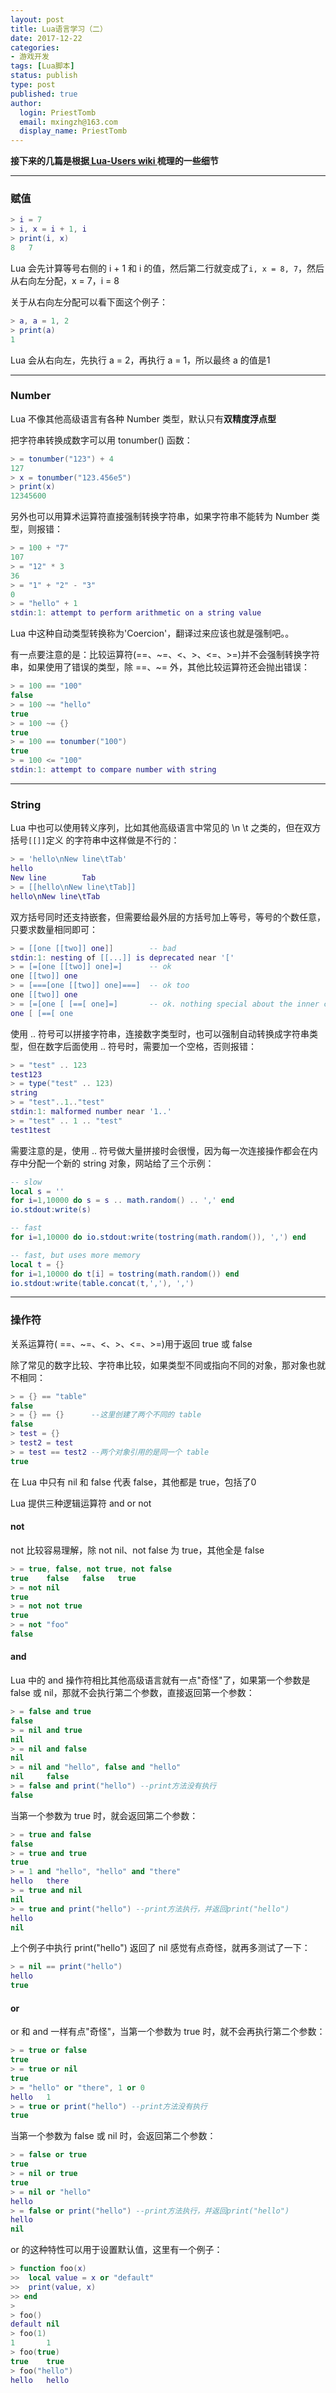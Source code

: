 ```yaml
---
layout: post
title: Lua语言学习（二）
date: 2017-12-22
categories:
- 游戏开发
tags: [Lua脚本]
status: publish
type: post
published: true
author:
  login: PriestTomb
  email: mxingzh@163.com
  display_name: PriestTomb
---
```


**接下来的几篇是根据[ Lua-Users wiki ](http://lua-users.org/wiki/TutorialDirectory)梳理的一些细节**

---

### 赋值

```lua
> i = 7
> i, x = i + 1, i
> print(i, x)
8   7
```

Lua 会先计算等号右侧的 i + 1 和 i 的值，然后第二行就变成了```i, x = 8, 7```，然后从右向左分配，x = 7，i = 8

关于从右向左分配可以看下面这个例子：

```lua
> a, a = 1, 2
> print(a)
1
```

Lua 会从右向左，先执行 a = 2，再执行 a = 1，所以最终 a 的值是1

---

### Number

Lua 不像其他高级语言有各种 Number 类型，默认只有**双精度浮点型**

把字符串转换成数字可以用 tonumber() 函数：

```lua
> = tonumber("123") + 4
127
> x = tonumber("123.456e5")
> print(x)
12345600
```

另外也可以用算术运算符直接强制转换字符串，如果字符串不能转为 Number 类型，则报错：

```lua
> = 100 + "7"
107
> = "12" * 3
36
> = "1" + "2" - "3"
0
> = "hello" + 1
stdin:1: attempt to perform arithmetic on a string value
```

Lua 中这种自动类型转换称为'Coercion'，翻译过来应该也就是强制吧。。

有一点要注意的是：比较运算符(==、~=、<、>、<=、>=)并不会强制转换字符串，如果使用了错误的类型，除 ==、~= 外，其他比较运算符还会抛出错误：

```lua
> = 100 == "100"
false
> = 100 ~= "hello"
true
> = 100 ~= {}
true
> = 100 == tonumber("100")
true
> = 100 <= "100"
stdin:1: attempt to compare number with string
```

---

### String

Lua 中也可以使用转义序列，比如其他高级语言中常见的 \n \t 之类的，但在双方括号`[[]]`定义
的字符串中这样做是不行的：

```lua
> = 'hello\nNew line\tTab'
hello
New line        Tab
> = [[hello\nNew line\tTab]]
hello\nNew line\tTab
```

双方括号同时还支持嵌套，但需要给最外层的方括号加上等号，等号的个数任意，只要求数量相同即可：

```lua
> = [[one [[two]] one]]        -- bad
stdin:1: nesting of [[...]] is deprecated near '['
> = [=[one [[two]] one]=]      -- ok
one [[two]] one
> = [===[one [[two]] one]===]  -- ok too
one [[two]] one
> = [=[one [ [==[ one]=]       -- ok. nothing special about the inner content.
one [ [==[ one
```

使用 .. 符号可以拼接字符串，连接数字类型时，也可以强制自动转换成字符串类型，但在数字后面使用 .. 符号时，需要加一个空格，否则报错：

```lua
> = "test" .. 123
test123
> = type("test" .. 123)
string
> = "test"..1.."test"
stdin:1: malformed number near '1..'
> = "test" .. 1 .. "test"
test1test
```

需要注意的是，使用 .. 符号做大量拼接时会很慢，因为每一次连接操作都会在内存中分配一个新的 string 对象，网站给了三个示例：

```lua
-- slow
local s = ''
for i=1,10000 do s = s .. math.random() .. ',' end
io.stdout:write(s)

-- fast
for i=1,10000 do io.stdout:write(tostring(math.random()), ',') end

-- fast, but uses more memory
local t = {}
for i=1,10000 do t[i] = tostring(math.random()) end
io.stdout:write(table.concat(t,','), ',')
```

---

### 操作符

关系运算符( ==、~=、<、>、<=、>=)用于返回 true 或 false

除了常见的数字比较、字符串比较，如果类型不同或指向不同的对象，那对象也就不相同：

```lua
> = {} == "table"
false
> = {} == {}      --这里创建了两个不同的 table
false
> test = {}
> test2 = test
> = test == test2 --两个对象引用的是同一个 table
true
```

在 Lua 中只有 nil 和 false 代表 false，其他都是 true，包括了0

Lua 提供三种逻辑运算符 and or not

#### not

not 比较容易理解，除 not nil、not false 为 true，其他全是 false

```lua
> = true, false, not true, not false
true    false   false   true
> = not nil
true
> = not not true
true
> = not "foo"
false
```

#### and

Lua 中的 and 操作符相比其他高级语言就有一点"奇怪"了，如果第一个参数是 false 或 nil，那就不会执行第二个参数，直接返回第一个参数：

```lua
> = false and true
false
> = nil and true
nil
> = nil and false
nil
> = nil and "hello", false and "hello"
nil     false
> = false and print("hello") --print方法没有执行
false
```

当第一个参数为 true 时，就会返回第二个参数：

```lua
> = true and false
false
> = true and true
true
> = 1 and "hello", "hello" and "there"
hello   there
> = true and nil
nil
> = true and print("hello") --print方法执行，并返回print("hello")
hello
nil
```

上个例子中执行 print("hello") 返回了 nil 感觉有点奇怪，就再多测试了一下：

```lua
> = nil == print("hello")
hello
true
```

#### or

or 和 and 一样有点"奇怪"，当第一个参数为 true 时，就不会再执行第二个参数：

```lua
> = true or false
true
> = true or nil
true
> = "hello" or "there", 1 or 0
hello   1
> = true or print("hello") --print方法没有执行
true
```

当第一个参数为 false 或 nil 时，会返回第二个参数：

```lua
> = false or true
true
> = nil or true
true
> = nil or "hello"
hello
> = false or print("hello") --print方法执行，并返回print("hello")
hello
nil
```

or 的这种特性可以用于设置默认值，这里有一个例子：

```lua
> function foo(x)
>>  local value = x or "default"
>>  print(value, x)
>> end
>
> foo()
default nil
> foo(1)
1       1
> foo(true)
true    true
> foo("hello")
hello   hello
```
